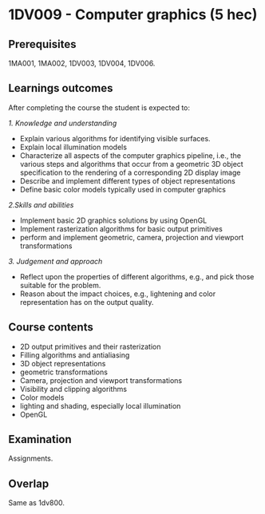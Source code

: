 # 1DV009 - Computer graphics (5 hec)

## Prerequisites

1MA001, 1MA002, 1DV003, 1DV004, 1DV006.

## Learnings outcomes

After completing the course the student is expected to:

*1. Knowledge and understanding*

- Explain various algorithms for identifying visible surfaces.
- Explain local illumination models
- Characterize all aspects of the computer graphics pipeline, i.e., the various steps and algorithms that occur from a geometric 3D object specification to the rendering of a corresponding 2D display image
- Describe and implement different types of object representations
- Define basic color models typically used in computer graphics

 *2.Skills and abilities*

- Implement basic 2D graphics solutions by using OpenGL
- Implement rasterization algorithms for basic output primitives
- perform and implement geometric, camera, projection and viewport transformations

 *3. Judgement and approach*

- Reflect upon the properties of different algorithms, e.g., and pick those suitable for the problem.
- Reason about the impact choices, e.g., lightening and color representation has on the output quality.

## Course contents

- 2D output primitives and their rasterization
- Filling algorithms and antialiasing
- 3D object representations
- geometric transformations
- Camera, projection and viewport transformations
- Visibility and clipping algorithms
- Color models
- lighting and shading, especially local illumination
- OpenGL

## Examination

Assignments.

## Overlap

Same as 1dv800.